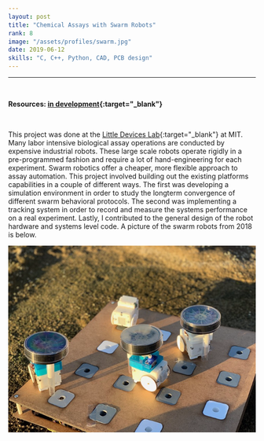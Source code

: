 ```yaml
---
layout: post
title: "Chemical Assays with Swarm Robots"
rank: 8
image: "/assets/profiles/swarm.jpg"
date: 2019-06-12
skills: "C, C++, Python, CAD, PCB design"
---
```


___

<p>&nbsp;</p>

**Resources: [in development](http://littledevices.mit.edu/){:target="_blank"}**

<p>&nbsp;</p>

This project was done at the [Little Devices Lab](http://littledevices.mit.edu/){:target="_blank"} at MIT. Many labor intensive biological assay operations are conducted by expensive industrial robots. These large scale robots operate rigidly in a pre-programmed fashion and require a lot of hand-engineering for each experiment. Swarm robotics offer a cheaper, more flexible approach to assay automation. This project involved building out the existing platforms capabilities in a couple of different ways. The first was developing a simulation environment in order to study the longterm convergence of different swarm behavioral protocols. The second was implementing a tracking system in order to record and measure the systems performance on a real experiment. Lastly, I contributed to the general design of the robot hardware and systems level code. A picture of the swarm robots from 2018 is below.

<img src="/assets/2019-06-12/bots.png" alt="Swarm robots" class="center blog_post_body">

